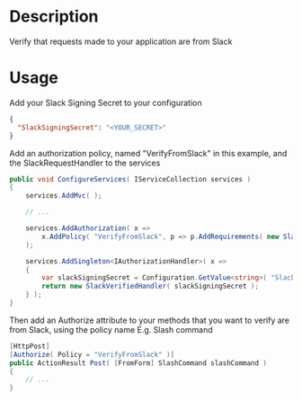 # Description

Verify that requests made to your application are from Slack

# Usage

Add your Slack Signing Secret to your configuration

```json
{
  "SlackSigningSecret": "<YOUR_SECRET>"
}
```

Add an authorization policy, named "VerifyFromSlack" in this example, and the SlackRequestHandler to the services
```c#
public void ConfigureServices( IServiceCollection services )
{
    services.AddMvc( );

    // ...

    services.AddAuthorization( x => 
        x.AddPolicy( "VerifyFromSlack", p => p.AddRequirements( new SlackVerifiedRequirement( ) ) )
    );

    services.AddSingleton<IAuthorizationHandler>( x =>
    {
        var slackSigningSecret = Configuration.GetValue<string>( "SlackSigningSecret" );
        return new SlackVerifiedHandler( slackSigningSecret );
    } );
}
```

Then add an Authorize attribute to your methods that you want to verify are from Slack, using the policy name
E.g. Slash command
```c#
[HttpPost]
[Authorize( Policy = "VerifyFromSlack" )]
public ActionResult Post( [FromForm] SlashCommand slashCommand ) 
{
    // ...
}
```